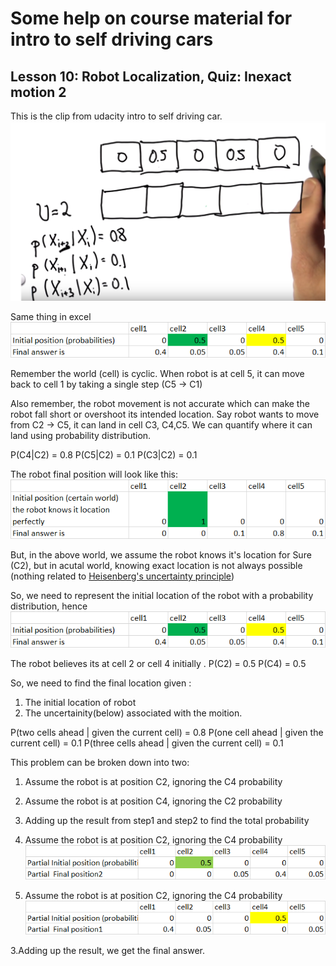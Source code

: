 # Some help on course material for intro to self driving cars



## Lesson 10: Robot Localization, Quiz: Inexact motion 2
This is the clip from udacity intro to self driving car. <br />
![Alt text](inexact-motion2/Seb_robot_motion.png?raw=true "the quiz")

Same thing in excel <br />
![Alt text](inexact-motion2/initial_pos.png?raw=true "the initial position")


Remember the world (cell) is cyclic. When robot is at cell 5, it can move back to cell 1 by taking a single step (C5 -> C1)

Also remember, the robot movement is not accurate which can make the robot fall short or overshoot its intended location.
Say robot wants to move from C2 -> C5, it can land in cell C3, C4,C5. We can quantify where it can land using probability distribution.

P(C4|C2) = 0.8
P(C5|C2) = 0.1
P(C3|C2) = 0.1

The robot final position will look like this: <br />
![Alt text](inexact-motion2/certain_world.png?raw=true "The certain world")

But, in the above world, we assume the robot knows it's location for Sure (C2), but in acutal world, knowing exact location is not always possible (nothing related to  [Heisenberg's uncertainty principle](https://en.wikipedia.org/wiki/Uncertainty_principle))

So, we need to represent the initial location of the robot with a probability distribution, hence <br />
![Alt text](inexact-motion2/initial_pos.png?raw=true "the initial position")

The robot believes its at cell 2 or cell 4 initially .
P(C2) = 0.5
P(C4) = 0.5

So, we need to find the final location given : <br />
1. The initial location of robot
2. The uncertainity(below) associated with the moition.

P(two cells ahead | given the current cell) = 0.8
P(one cell ahead | given the current cell) = 0.1
P(three cells ahead | given the current cell) = 0.1

This problem can be broken down into two:
1. Assume the robot is at position C2, ignoring the C4 probability
2. Assume the robot is at position C4, ignoring the C2 probability
3. Adding up the result from step1 and step2 to find the total probability

1. Assume the robot is at position C2, ignoring the C4 probability
![Alt text](inexact-motion2/part2.png?raw=true "the initial position")

2. Assume the robot is at position C2, ignoring the C4 probability
![Alt text](inexact-motion2/part1.png?raw=true "the initial position")

3.Adding up the result, we get the final answer.